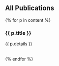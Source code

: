 ## <i class="fa fa-chevron-right"></i> All Publications <a href="https://github.com/bamos/cv/blob/master/publications/{{ content.file }}"><i class="fa fa-code-fork" aria-hidden="true"></i></a>

<!-- <a href="https://scholar.google.com/citations?user={{ scholar_id }}" class="btn btn-primary" style="padding: 0.3em;">
  <i class="ai ai-google-scholar"></i> Google Scholar
</a> -->

{% for p in content %}

### {{ p.title }} <a href="https://github.com/bamos/cv/blob/master/publications/{{ p.file }}"><i class="fa fa-code-fork" aria-hidden="true"></i></a>

<table class="table table-hover">
{{ p.details }}
</table>
{% endfor %}
